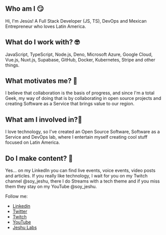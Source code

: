 ## Who am I 😏

Hi, I'm Jesús! A Full Stack Developer (JS, TS), DevOps and Mexican Entrepreneur who loves Latin America.

## What do I work with? 🤓

JavaScript, TypeScript, Node.js, Deno, Microsoft Azure, Google Cloud, Vue.js, Nuxt.js, Supabase, GitHub, Docker, Kubernetes, Stripe and other things. 

## What motivates me? 🧐

I believe that collaboration is the basis of progress, and since I'm a total Geek, my way of doing that is by collaborating in open source projects and creating Software as a Service that brings value to our region.

## What am I involved in?🤔

I love technology, so I've created an Open Source Software, Software as a Service and DevOps lab, where I entertain myself creating cool stuff focused on Latin America.

## Do I make content? 🤩

Yes... on my LinkedIn you can find live events, voice events, video posts and articles. If you really like technology, I wait for you on my Twitch channel @soy_jeshu, there I do Streams with a tech theme and if you miss them they stay on my YouTube @soy_jeshu.

Follow me:
- [Linkedin](https://www.linkedin.com/in/soy-jeshu)
- [Twitter](https://twitter.com/soy_jeshu)
- [Twitch](https://www.twitch.tv/soy_jeshu)
- [YouTube](https://www.youtube.com/channel/UCaJ8aINH0YeKehhcYIGcTZA)
- [Jeshu Labs](https://www.jeshulabs.com/)
